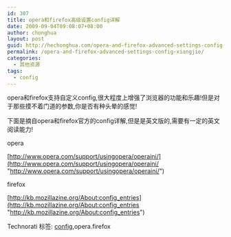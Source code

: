 ```yaml
---
id: 307
title: opera和firefox高级设置config详解
date: 2009-09-04T09:08:07+08:00
author: chonghua
layout: post
guid: http://hechonghua.com/opera-and-firefox-advanced-settings-config-xiangjie/
permalink: /opera-and-firefox-advanced-settings-config-xiangjie/
categories:
  - 其他资源
tags:
  - config
---
```

opera和firefox支持自定义config,很大程度上增强了浏览器的功能和乐趣!但是对于那些摸不着门道的参数,你是否有种头晕的感觉!

下面是摘自opera和firefox官方的config详解,但是是英文版的,需要有一定的英文阅读能力!

opera

[http://www.opera.com/support/usingopera/operaini/](http://www.opera.com/support/usingopera/operaini/ "http://www.opera.com/support/usingopera/operaini/")

firefox

[http://kb.mozillazine.org/About:config_entries](http://kb.mozillazine.org/About:config_entries "http://kb.mozillazine.org/About:config_entries")

<div class="wlWriterEditableSmartContent" id="scid:0767317B-992E-4b12-91E0-4F059A8CECA8:385fec3b-71dc-48cf-b700-71f061fb91e0" style="padding-right: 0px; display: inline; padding-left: 0px; float: none; padding-bottom: 0px; margin: 0px; padding-top: 0px">
  Technorati 标签: <a href="http://technorati.com/tags/config" rel="tag">config</a>,opera.firefox
</div>